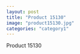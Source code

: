 ```yaml
---
layout: post
title: "Product 15130"
image: "product15130.jpg"
categories: "category1"
---
```

Product 15130
